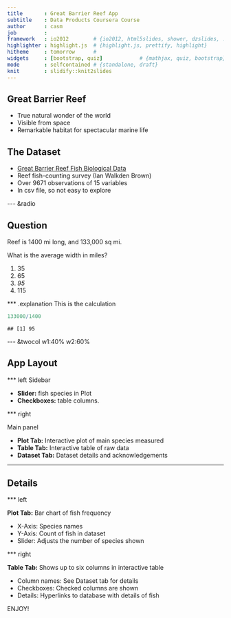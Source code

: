 ```yaml
---
title       : Great Barrier Reef App
subtitle    : Data Products Coursera Course
author      : casm
job         : 
framework   : io2012        # {io2012, html5slides, shower, dzslides, ...}
highlighter : highlight.js  # {highlight.js, prettify, highlight}
hitheme     : tomorrow      # 
widgets     : [bootstrap, quiz]            # {mathjax, quiz, bootstrap}
mode        : selfcontained # {standalone, draft}
knit        : slidify::knit2slides
---
```

## Great Barrier Reef
- True natural wonder of the world
- Visible from space
- Remarkable habitat for spectacular marine life

## The Dataset
- [Great Barrier Reef Fish Biological Data](http://era.deedi.qld.gov.au/1776/)
- Reef fish-counting survey (Ian Walkden Brown)
- Over 9671 observations of 15 variables
- In csv file, so not easy to explore

--- &radio
## Question
Reef is 1400 mi long, and 133,000 sq mi.

What is the average width in miles?

1. 35
2. 65
3. _95_
4. 115

*** .explanation
This is the calculation

```r
133000/1400
```

```
## [1] 95
```

--- &twocol w1:40% w2:60%
## App Layout

*** left
Sidebar

- **Slider:** fish species in Plot
- **Checkboxes:** table columns.

*** right

Main panel

- **Plot Tab:** Interactive plot of main species measured
- **Table Tab:** Interactive table of raw data
- **Dataset Tab:** Dataset details and acknowledgements

---
## Details

*** left

**Plot Tab:** Bar chart of fish frequency

- X-Axis: Species names
- Y-Axis: Count of fish in dataset
- Slider: Adjusts the number of species shown

*** right

**Table Tab:** Shows up to six columns in interactive table

- Column names: See Dataset tab for details
- Checkboxes: Checked columns are shown
- Details: Hyperlinks to database with details of fish

ENJOY!
